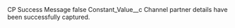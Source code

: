 <?xml version="1.0" encoding="UTF-8"?>
<CustomMetadata xmlns="http://soap.sforce.com/2006/04/metadata" xmlns:xsi="http://www.w3.org/2001/XMLSchema-instance" xmlns:xsd="http://www.w3.org/2001/XMLSchema">
    <label>CP Success Message</label>
    <protected>false</protected>
    <values>
        <field>Constant_Value__c</field>
        <value xsi:type="xsd:string">Channel partner details have been successfully captured.</value>
    </values>
</CustomMetadata>
